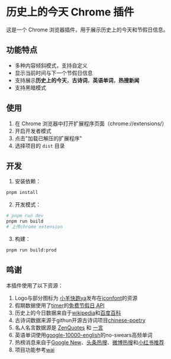 # 历史上的今天 Chrome 插件

这是一个 Chrome 浏览器插件，用于展示历史上的今天和节假日信息。

## 功能特点

- 多种内容倾斜模式，支持自定义
- 显示当前时间与下一个节假日信息
- 支持展示**历史上的今天**，**古诗词**，**英语单词**，**热搜新闻**
- 支持黑暗模式

## 使用

1. 在 Chrome 浏览器中打开扩展程序页面（chrome://extensions/）
2. 开启开发者模式
3. 点击"加载已解压的扩展程序"
4. 选择项目的 `dist` 目录

## 开发

1. 安装依赖：

```bash
pnpm install
```

2. 开发模式：

```bash
# pnpm run dev
pnpm run build
# 上传chrome extension
```

3. 构建：

```bash
pnpm run build:prod
```

## 鸣谢

本插件使用了以下资源：

1. Logo与部分图标为 [小羊快跑ya](https://www.iconfont.cn/user/detail?uid=6930945&nid=JPSbnJbK5Uuz)发布在[iconfont](https://www.iconfont.cn/collections/detail?cid=40379)的资源
2. 假期数据使用了[timer](https://timor.tech/)的[免费节假日 API](https://timor.tech/api/holiday)
3. 历史上的今日数据来自于[wikipedia](https://zh.m.wikipedia.org/zh-cn/%E5%8E%86%E5%8F%B2%E4%B8%8A%E7%9A%84%E4%BB%8A%E5%A4%A9)和[百度百科](https://baike.baidu.com/item/4%E6%9C%8828%E6%97%A5)
4. 古诗词数据来源于githun开源古诗词项目[chinese-poetry](https://github.com/chinese-poetry/chinese-poetry)
5. 名人名言数据源是 [ZenQuotes](https://zenquotes.io/) 和 [一言](https://v1.hitokoto.cn/?c=i)
6. 英语单词使用[google-10000-english](https://github.com/first20hours/google-10000-english)的no-swears高频单词
7. 热榜消息来自于[Google New](https://news.google.com/home?hl=zh-CN&gl=CN&ceid=CN:zh-Hans)、[头条热搜](https://so.toutiao.com/search/?keyword=%E7%83%AD%E6%A6%9C&pd=synthesis&source=input&traffic_source=&original_source=&in_tfs=&in_ogs=)、[微博热搜](https://s.weibo.com/top/summary?cate=realtimehot)和[小红书推荐](https://www.xiaohongshu.com/explore?channel_id=homefeed_recommend)
8. 项目功能参考[wai](https://github.com/dukeluo/wai)
